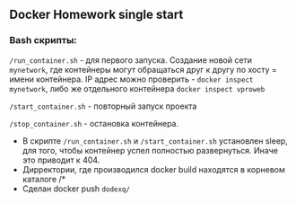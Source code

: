 ## Docker Homework single start

### Bash скрипты:
`/run_container.sh` - для первого запуска. Создание новой сети `mynetwork`, где контейнеры могут обращаться друг к другу по хосту = имени контейнера. IP адрес можно проверить - `docker inspect mynetwork`, либо же отдельного контейнера `docker inspect vproweb`

`/start_container.sh` - повторный запуск проекта

`/stop_container.sh` - остановка контейнера.

- В скрипте `/run_container.sh` и `/start_container.sh` установлен sleep, для того, чтобы контейнер успел полностью развернуться. Иначе это приводит к 404.
- Дирректории, где производился docker build находятся в корневом каталоге /*
- Сделан docker push `dodexq/`